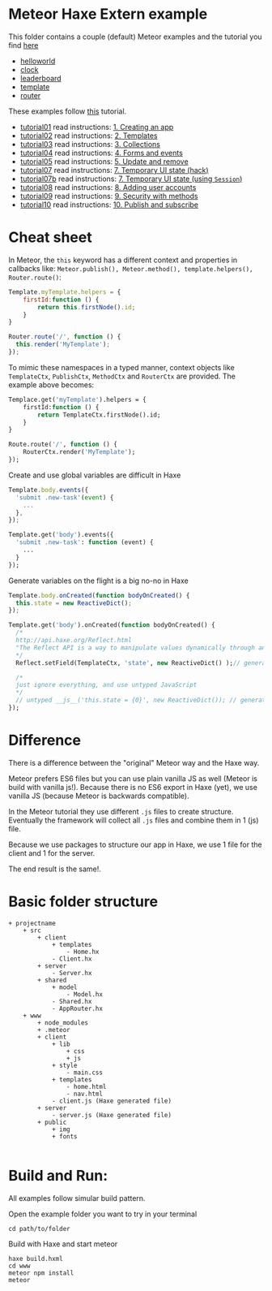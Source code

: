 # Meteor Haxe Extern example

This folder contains a couple (default) Meteor examples and the tutorial you find [here](https://www.meteor.com/tutorials/blaze/creating-an-app)

- [helloworld](helloworld)
- [clock](/clock)
- [leaderboard](/leaderboard)
- [template](/template)
- [router](/router)


These examples follow [this](https://www.meteor.com/tutorials/blaze/creating-an-app) tutorial.

- [tutorial01](/tutorial01) read instructions: [1. Creating an app](https://www.meteor.com/tutorials/blaze/creating-an-app)
- [tutorial02](/tutorial02) read instructions: [2. Templates](https://www.meteor.com/tutorials/blaze/templates)
- [tutorial03](/tutorial03) read instructions: [3. Collections](https://www.meteor.com/tutorials/blaze/collections)
- [tutorial04](/tutorial04) read instructions: [4. Forms and events](https://www.meteor.com/tutorials/blaze/forms-and-events)
- [tutorial05](/tutorial05) read instructions: [5. Update and remove](https://www.meteor.com/tutorials/blaze/update-and-remove)
- [tutorial07](/tutorial07) read instructions: [7. Temporary UI state (hack)](https://www.meteor.com/tutorials/blaze/temporary-ui-state)
- [tutorial07b](/tutorial07b) read instructions: [7. Temporary UI state (using `Session`)](https://www.meteor.com/tutorials/blaze/temporary-ui-state)
- [tutorial08](/tutorial08) read instructions: [8. Adding user accounts](https://www.meteor.com/tutorials/blaze/adding-user-accounts)
- [tutorial09](/tutorial09) read instructions: [9. Security with methods](https://www.meteor.com/tutorials/blaze/security-with-methods)
- [tutorial10](/tutorial10) read instructions: [10. Publish and subscribe](https://www.meteor.com/tutorials/blaze/publish-and-subscribe)


# Cheat sheet

In Meteor, the `this` keyword has a different context and properties in callbacks like: `Meteor.publish(), Meteor.method(), template.helpers(), Router.route()`:

```javascript
Template.myTemplate.helpers = {
	firstId:function () {
		return this.firstNode().id;
	}
}

Router.route('/', function () {
  this.render('MyTemplate');
});
```

To mimic these namespaces in a typed manner, context objects like `TemplateCtx`, `PublishCtx`, `MethodCtx` and `RouterCtx` are provided. The example above becomes:

```haxe
Templace.get('myTemplate').helpers = {
	firstId:function () {
		return TemplateCtx.firstNode().id;
	}
}

Route.route('/', function () {
	RouterCtx.render('MyTemplate');
});
```

Create and use global variables are difficult in Haxe

```javascript
Template.body.events({
  'submit .new-task'(event) {
    ...
  },
});
```

```haxe
Template.get('body').events({
  'submit .new-task': function (event) {
    ...
  }
});

```

Generate variables on the flight is a big no-no in Haxe

```javascript
Template.body.onCreated(function bodyOnCreated() {
  this.state = new ReactiveDict();
});
```

```haxe
Template.get('body').onCreated(function bodyOnCreated() {
  /*
  http://api.haxe.org/Reflect.html
  "The Reflect API is a way to manipulate values dynamically through an abstract interface in an untyped manner. Use with care."
  */
  Reflect.setField(TemplateCtx, 'state', new ReactiveDict() );// generates: this["state"] = new ReactiveDict();

  /*
  just ignore everything, and use untyped JavaScript
  */
  // untyped __js__('this.state = {0}', new ReactiveDict()); // generates: this.state = new ReactiveDict();
});
```


# Difference

There is a difference between the "original" Meteor way and the Haxe way.

Meteor prefers ES6 files but you can use plain vanilla JS as well (Meteor is build with vanilla js!).
Because there is no ES6 export in Haxe (yet), we use vanilla JS (because Meteor is backwards compatible).

In the Meteor tutorial they use different `.js` files to create structure.
Eventually the framework will collect all `.js` files and combine them in 1 (js) file.

Because we use packages to structure our app in Haxe, we use 1 file for the client and 1 for the server.

The end result is the same!.



# Basic folder structure

```
+ projectname
	+ src
		+ client
			+ templates
				- Home.hx
			- Client.hx
		+ server
			- Server.hx
		+ shared
			+ model
				- Model.hx
			- Shared.hx
			- AppRouter.hx
	+ www
		+ node_modules
		+ .meteor
		+ client
			+ lib
				+ css
				+ js
			+ style
				- main.css
			+ templates
				- home.html
				- nav.html
			- client.js (Haxe generated file)
		+ server
			- server.js (Haxe generated file)
		+ public
			+ img
			+ fonts


```



# Build and Run:

All examples follow simular build pattern.

Open the example folder you want to try in your terminal

`cd path/to/folder`

Build with Haxe and start meteor

```
haxe build.hxml
cd www
meteor npm install
meteor
```
